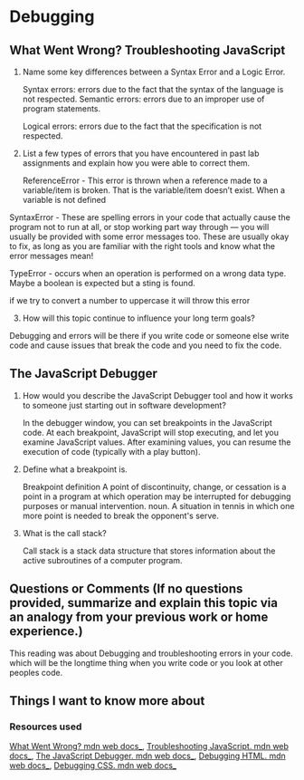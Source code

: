 # Debugging

## What Went Wrong? Troubleshooting JavaScript

1. Name some key differences between a Syntax Error and a Logic Error.

    Syntax errors: errors due to the fact that the syntax of the language is not respected. Semantic errors: errors due to an improper use of program statements.

    Logical errors: errors due to the fact that the specification is not respected.

2. List a few types of errors that you have encountered in past lab assignments and explain how you were able to correct them.

    ReferenceError - This error is thrown when a reference made to a variable/item is broken. That is the variable/item doesn’t exist. When a variable is not defined

  SyntaxError - These are spelling errors in your code that actually cause the program not to run at all, or stop working part way through — you will usually be provided with some error messages too. These are usually okay to fix, as long as you are familiar with the right tools and know what the error messages mean!

  TypeError - occurs when an operation is performed on a wrong data type. Maybe a boolean is expected but a sting is found.

  if we try to convert a number to uppercase it will throw this error

3. How will this topic continue to influence your long term goals?

Debugging and errors will be there if you write code or someone else write code and cause issues that break the code and you need to fix the code.

## The JavaScript Debugger

1. How would you describe the JavaScript Debugger tool and how it works to someone just starting out in software development?

    In the debugger window, you can set breakpoints in the JavaScript code. At each breakpoint, JavaScript will stop executing, and let you examine JavaScript values. After examining values, you can resume the execution of code (typically with a play button).

2. Define what a breakpoint is.

    Breakpoint definition A point of discontinuity, change, or cessation is a point in a program at which operation may be interrupted for debugging purposes or manual intervention. noun. A situation in tennis in which one more point is needed to break the opponent's serve.

3. What is the call stack?

     Call stack is a stack data structure that stores information about the active subroutines of a computer program.

## Questions or Comments (If no questions provided, summarize and explain this topic via an analogy from your previous work or home experience.)
This reading was about Debugging and troubleshooting errors in your code. which will be the longtime thing when you write code or you look at other peoples code.

## Things I want to know more about

### Resources used

[What Went Wrong? mdn web docs_](https://developer.mozilla.org/en-US/docs/Learn/JavaScript/First_steps/What_went_wrong),
[Troubleshooting JavaScript. mdn web docs_](https://developer.mozilla.org/en-US/docs/Learn/JavaScript/First_steps/What_went_wrong),
[The JavaScript Debugger. mdn web docs_](https://developer.mozilla.org/en-US/docs/Learn/Common_questions/What_are_browser_developer_tools#the_javascript_debugger),
[Debugging HTML. mdn web docs_](https://developer.mozilla.org/en-US/docs/Learn/HTML/Introduction_to_HTML/Debugging_HTML),
[Debugging CSS. mdn web docs_](https://developer.mozilla.org/en-US/docs/Learn/CSS/Building_blocks/Debugging_CSS)

